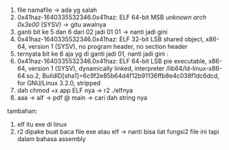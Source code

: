 1. file namafile -> ada yg salah
2. 0x41haz-1640335532346.0x41haz: ELF 64-bit MSB *unknown arch 0x3e00* (SYSV) -> gitu awalnya
3. ganti bit ke 5 dan 6 dari 02 jadi 01 01 -> nanti jadi gini
4. 0x41haz-1640335532346.0x41haz: ELF 32-bit LSB shared object, x86-64, version 1 (SYSV), no program header, no section header
5. ternyata bit ke 6 aja yg di ganti jadi 01, nanti jadi gini :
6. 0x41haz-1640335532346.0x41haz: ELF 64-bit LSB pie executable, x86-64, version 1 (SYSV), dynamically linked, interpreter /lib64/ld-linux-x86-64.so.2, BuildID[sha1]=6c9f2e85b64d4f12b91136ffb8e4c038f1dc6dcd, for GNU/Linux 3.2.0, stripped
7. dah chmod +x app ELF nya -> r2 ./elfnya
8. aaa -> alf -> pdf @ main -> cari dah string nya


tambahan:
1. elf itu exe di linux
2. r2 dipake buat baca file exe atau elf -> nanti bisa liat fungsi2 file ini tapi dalam bahasa assembly

